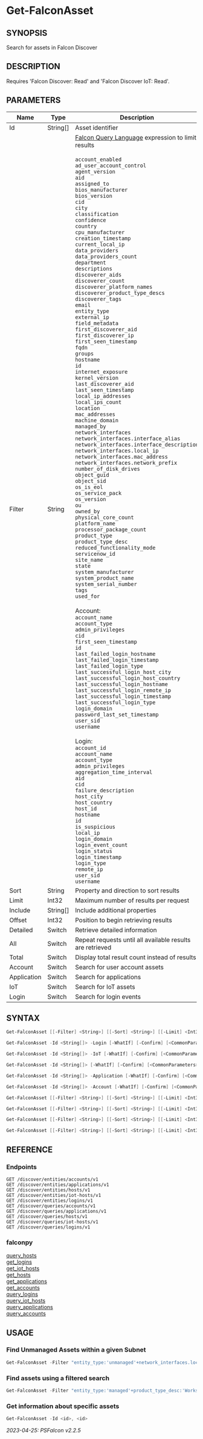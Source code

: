 ﻿# Get-FalconAsset
## SYNOPSIS
Search for assets in Falcon Discover
## DESCRIPTION
Requires 'Falcon Discover: Read' and 'Falcon Discover IoT: Read'.
## PARAMETERS
|Name|Type|Description|Min|Max|Allowed|Pipeline|PipelineByName|
|----|----|-----------|---|---|-------|--------|--------------|
|Id|String[]|Asset identifier||||X|X|
|Filter|String|[Falcon Query Language](Filtering-Results) expression to limit results<BR><BR>`account_enabled`<BR>`ad_user_account_control`<BR>`agent_version`<BR>`aid`<BR>`assigned_to`<BR>`bios_manufacturer`<BR>`bios_version`<BR>`cid`<BR>`city`<BR>`classification`<BR>`confidence`<BR>`country`<BR>`cpu_manufacturer`<BR>`creation_timestamp`<BR>`current_local_ip`<BR>`data_providers`<BR>`data_providers_count`<BR>`department`<BR>`descriptions`<BR>`discoverer_aids`<BR>`discoverer_count`<BR>`discoverer_platform_names`<BR>`discoverer_product_type_descs`<BR>`discoverer_tags`<BR>`email`<BR>`entity_type`<BR>`external_ip`<BR>`field_metadata`<BR>`first_discoverer_aid`<BR>`first_discoverer_ip`<BR>`first_seen_timestamp`<BR>`fqdn`<BR>`groups`<BR>`hostname`<BR>`id`<BR>`internet_exposure`<BR>`kernel_version`<BR>`last_discoverer_aid`<BR>`last_seen_timestamp`<BR>`local_ip_addresses`<BR>`local_ips_count`<BR>`location`<BR>`mac_addresses`<BR>`machine_domain`<BR>`managed_by`<BR>`network_interfaces`<BR>`network_interfaces.interface_alias`<BR>`network_interfaces.interface_description`<BR>`network_interfaces.local_ip`<BR>`network_interfaces.mac_address`<BR>`network_interfaces.network_prefix`<BR>`number_of_disk_drives`<BR>`object_guid`<BR>`object_sid`<BR>`os_is_eol`<BR>`os_service_pack`<BR>`os_version`<BR>`ou`<BR>`owned_by`<BR>`physical_core_count`<BR>`platform_name`<BR>`processor_package_count`<BR>`product_type`<BR>`product_type_desc`<BR>`reduced_functionality_mode`<BR>`servicenow_id`<BR>`site_name`<BR>`state`<BR>`system_manufacturer`<BR>`system_product_name`<BR>`system_serial_number`<BR>`tags`<BR>`used_for`<BR><BR>Account:<BR>`account_name`<BR>`account_type`<BR>`admin_privileges`<BR>`cid`<BR>`first_seen_timestamp`<BR>`id`<BR>`last_failed_login_hostname`<BR>`last_failed_login_timestamp`<BR>`last_failed_login_type`<BR>`last_successful_login_host_city`<BR>`last_successful_login_host_country`<BR>`last_successful_login_hostname`<BR>`last_successful_login_remote_ip`<BR>`last_successful_login_timestamp`<BR>`last_successful_login_type`<BR>`login_domain`<BR>`password_last_set_timestamp`<BR>`user_sid`<BR>`username`<BR><BR>Login:<BR>`account_id`<BR>`account_name`<BR>`account_type`<BR>`admin_privileges`<BR>`aggregation_time_interval`<BR>`aid`<BR>`cid`<BR>`failure_description`<BR>`host_city`<BR>`host_country`<BR>`host_id`<BR>`hostname`<BR>`id`<BR>`is_suspicious`<BR>`local_ip`<BR>`login_domain`<BR>`login_event_count`<BR>`login_status`<BR>`login_timestamp`<BR>`login_type`<BR>`remote_ip`<BR>`user_sid`<BR>`username`||||||
|Sort|String|Property and direction to sort results||||||
|Limit|Int32|Maximum number of results per request|`1`|`100`||||
|Include|String[]|Include additional properties|||`login_event`|||
|Offset|Int32|Position to begin retrieving results||||||
|Detailed|Switch|Retrieve detailed information||||||
|All|Switch|Repeat requests until all available results are retrieved||||||
|Total|Switch|Display total result count instead of results||||||
|Account|Switch|Search for user account assets||||||
|Application|Switch|Search for applications||||||
|IoT|Switch|Search for IoT assets||||||
|Login|Switch|Search for login events||||||
## SYNTAX
```powershell
Get-FalconAsset [[-Filter] <String>] [[-Sort] <String>] [[-Limit] <Int32>] [[-Include] <String[]>] [-Offset <Int32>] [-Detailed] [-All] [-Total] [-WhatIf] [-Confirm] [<CommonParameters>]
```
```powershell
Get-FalconAsset -Id <String[]> -Login [-WhatIf] [-Confirm] [<CommonParameters>]
```
```powershell
Get-FalconAsset -Id <String[]> -IoT [-WhatIf] [-Confirm] [<CommonParameters>]
```
```powershell
Get-FalconAsset -Id <String[]> [-WhatIf] [-Confirm] [<CommonParameters>]
```
```powershell
Get-FalconAsset -Id <String[]> -Application [-WhatIf] [-Confirm] [<CommonParameters>]
```
```powershell
Get-FalconAsset -Id <String[]> -Account [-WhatIf] [-Confirm] [<CommonParameters>]
```
```powershell
Get-FalconAsset [[-Filter] <String>] [[-Sort] <String>] [[-Limit] <Int32>] [-Offset <Int32>] [-Detailed] [-All] [-Total] -Login [-WhatIf] [-Confirm] [<CommonParameters>]
```
```powershell
Get-FalconAsset [[-Filter] <String>] [[-Sort] <String>] [[-Limit] <Int32>] [-Offset <Int32>] [-Detailed] [-All] [-Total] -IoT [-WhatIf] [-Confirm] [<CommonParameters>]
```
```powershell
Get-FalconAsset [[-Filter] <String>] [[-Sort] <String>] [[-Limit] <Int32>] [-Offset <Int32>] [-Detailed] [-All] [-Total] -Application [-WhatIf] [-Confirm] [<CommonParameters>]
```
```powershell
Get-FalconAsset [[-Filter] <String>] [[-Sort] <String>] [[-Limit] <Int32>] [[-Include] <String[]>] [-Offset <Int32>] [-Detailed] [-All] [-Total] -Account [-WhatIf] [-Confirm] [<CommonParameters>]
```
## REFERENCE
### Endpoints
```
GET /discover/entities/accounts/v1
GET /discover/entities/applications/v1
GET /discover/entities/hosts/v1
GET /discover/entities/iot-hosts/v1
GET /discover/entities/logins/v1
GET /discover/queries/accounts/v1
GET /discover/queries/applications/v1
GET /discover/queries/hosts/v1
GET /discover/queries/iot-hosts/v1
GET /discover/queries/logins/v1
```
### falconpy
[query_hosts](https://github.com/CrowdStrike/falconpy/wiki/discover#query_hosts)<BR>[get_logins](https://github.com/CrowdStrike/falconpy/wiki/discover#get_logins)<BR>[get_iot_hosts](https://github.com/CrowdStrike/falconpy/wiki/discover#get_iot_hosts)<BR>[get_hosts](https://github.com/CrowdStrike/falconpy/wiki/discover#get_hosts)<BR>[get_applications](https://github.com/CrowdStrike/falconpy/wiki/discover#get_applications)<BR>[get_accounts](https://github.com/CrowdStrike/falconpy/wiki/discover#get_accounts)<BR>[query_logins](https://github.com/CrowdStrike/falconpy/wiki/discover#query_logins)<BR>[query_iot_hosts](https://github.com/CrowdStrike/falconpy/wiki/discover#query_iot_hosts)<BR>[query_applications](https://github.com/CrowdStrike/falconpy/wiki/discover#query_applications)<BR>[query_accounts](https://github.com/CrowdStrike/falconpy/wiki/discover#query_accounts)
## USAGE
### Find Unmanaged Assets within a given Subnet
```powershell
Get-FalconAsset -Filter "entity_type:'unmanaged'+network_interfaces.local_ip:'192.168.25.0/24'" [-Detailed] [-All]
```
### Find assets using a filtered search
```powershell
Get-FalconAsset -Filter "entity_type:'managed'+product_type_desc:'Workstation'+platform_name:'Windows'+last_seen_timestamp:>'now-7d'" [-Detailed] [-All]
```
### Get information about specific assets
```powershell
Get-FalconAsset -Id <id>, <id>
```

_2023-04-25: PSFalcon v2.2.5_

